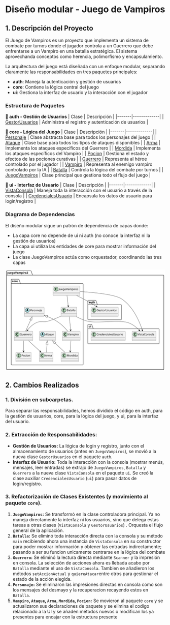 # Diseño modular - Juego de Vampiros

## 1. **Descripción del Proyecto**

El Juego de Vampiros es un proyecto que implementa un sistema de combate por turnos donde el jugador controla a un Guerrero que debe enfrentarse a un Vampiro en una batalla estratégica. El sistema aprovechanda conceptos como herencia, polimorfismo y encapsulamiento.

La arquitectura del juego está diseñada con un enfoque modular, separando claramente las responsabilidades en tres paquetes principales:

- **auth**: Maneja la autenticación y gestión de usuarios
- **core**: Contiene la lógica central del juego
- **ui**: Gestiona la interfaz de usuario y la interacción con el jugador

### Estructura de Paquetes

**📂 auth - Gestión de Usuarios**
| Clase | Descripción |
|-------|-------------|
| [GestorUsuarios](/src/JuegoVampiro2/auth/GestorUsuarios.java) | Administra el registro y autenticación de usuarios |

**📂 core - Lógica del Juego**
| Clase | Descripción |
|-------|-------------|
| [Personaje](/src/JuegoVampiro2/core/Personaje.java) | Clase abstracta base para todos los personajes del juego |
| [Ataque](/src/JuegoVampiro2/core/Ataque.java) | Clase base para todos los tipos de ataques disponibles |
| [Arma](/src/JuegoVampiro2/core/Arma.java) | Implementa los ataques específicos del Guerrero |
| [Mordida](/src/JuegoVampiro2/core/Mordida.java) | Implementa los ataques específicos del Vampiro |
| [Pocion](/src/JuegoVampiro2/core/Pocion.java) | Gestiona el estado y efectos de las pociones curativas |
| [Guerrero](/src/JuegoVampiro2/core/Guerrero.java) | Representa al héroe controlado por el jugador |
| [Vampiro](/src/JuegoVampiro2/core/Vampiro.java) | Representa al enemigo vampiro controlado por la IA |
| [Batalla](/src/JuegoVampiro2/core/Batalla.java) | Controla la lógica del combate por turnos |
| [JuegoVampiros](/src/JuegoVampiro2/core/JuegoVampiros.java) | Clase principal que gestiona todo el flujo del juego |

**📂 ui - Interfaz de Usuario**
| Clase | Descripción |
|-------|-------------|
| [VistaConsola](/src/JuegoVampiro2/ui/VistaConsola.java) | Maneja toda la interacción con el usuario a través de la consola |
| [CredencialesUsuario](/src/JuegoVampiro2/ui/CredencialesUsuario.java) | Encapsula los datos de usuario para login/registro |

### Diagrama de Dependencias

El diseño modular sigue un patrón de dependencia de capas donde:
- La capa core no depende de ui ni auth (no conoce la interfaz ni la gestión de usuarios)
- La capa ui utiliza las entidades de core para mostrar información del juego
- La clase JuegoVampiros actúa como orquestador, coordinando las tres capas

[![Diagrama de Clases](/images/modelosUML/Entrega2/Diagrama_Entrega2.svg)](/images/modelosUML/Entrega2/diagrama.puml)

## 2. **Cambios Realizados**

### 1. División en subcarpetas.
Para separar las responsabilidades, hemos dividido el código en auth, para la gestión de usuarios, core, para la lógica del juego, y ui, para la interfaz del usuario.

### 2.  **Extracción de Responsabilidades:**
  *   **Gestión de Usuarios:** La lógica de login y registro, junto con el almacenamiento de usuarios (antes en `JuegoVampiros`), se movió a la nueva clase `GestorUsuarios` en el paquete `auth`.
  *   **Interfaz de Usuario:** Toda la interacción con la consola (mostrar menús, mensajes, leer entradas) se extrajo de `JuegoVampiros`, `Batalla` y `Guerrero` a la nueva clase `VistaConsola` en el paquete `ui`. Se creó la clase auxiliar `CredencialesUsuario` (`ui`) para pasar datos de login/registro.

### 3.  Refactorización de Clases Existentes (y movimiento al paquete `core`).
  1. **`JuegoVampiros`:** Se transformó en la clase controladora principal. Ya no maneja directamente la interfaz ni los usuarios, sino que delega estas tareas a otras clases (`VistaConsola` y `GestorUsuarios`) . Orquesta el flujo general de la aplicación.
  2. **`Batalla`:** Se eliminó toda interacción directa con la consola y su método `main` recibiendo ahora una instancia de `VistaConsola` en su constructor para poder mostrar información y obtener las entradas indirectamente; pasando a ser su funcion unicamente centrarse en la lógica del combate
  3. **`Guerrero`:** Se eliminó la lectura directa mediante `Scanner` y la impresión en consola. La selección de acciones ahora es llebada acabo por `Batalla` mediante el uso de `VistaConsola`. Tambien se añadieron los métodos `setAccionActual` y `quiereAtacar`entre otros para gestionar el estado de la acción elegida.
  4. **`Personaje`:** Se eliminaron las impresiones directas en consola como son los mensajes del desmayo y la recuperacion recayendo estos en `Batalla`.
  5. **`Vampiro`, `Ataque`, `Arma`, `Mordida`, `Pocion`:** Se movieron al paquete `core` y se actualizaron sus declaraciones de paquete y se elimina el codigo relacionado a la UI y se añaden métodos nuevos o modifican los ya presentes para encajar con la estructura presente